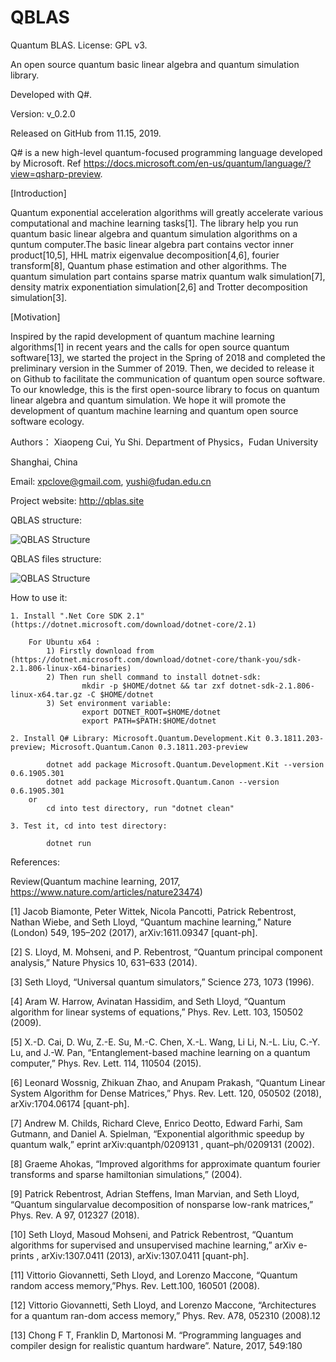 # QBLAS
Quantum BLAS.   License: GPL v3.

An open source quantum basic linear algebra and quantum simulation library.

Developed with Q#.

Version: v_0.2.0

Released on GitHub from 11.15, 2019.


Q# is a new high-level quantum-focused programming language developed by Microsoft. Ref https://docs.microsoft.com/en-us/quantum/language/?view=qsharp-preview.

[Introduction]

Quantum exponential acceleration algorithms will greatly accelerate various computational and machine learning tasks[1].
The library help you run quantum basic linear algebra and quantum simulation algorithms on a quntum computer.The basic linear algebra part contains vector inner product[10,5], HHL matrix eigenvalue decomposition[4,6], fourier transform[8], Quantum phase estimation and other algorithms.
The quantum simulation part contains sparse matrix quantum walk simulation[7], density matrix exponentiation simulation[2,6] and Trotter decomposition simulation[3].

[Motivation]

Inspired by the rapid development of quantum machine learning algorithms[1] in recent years and the calls for open source quantum software[13], we started the project in the Spring of 2018 and completed the preliminary version in the Summer of 2019.
Then, we decided to release it on Github to facilitate the communication of quantum open source software.
To our knowledge, this is the first open-source library to focus on quantum linear algebra and quantum simulation.
We hope it will promote the development of quantum machine learning and quantum open source software ecology.

Authors：
Xiaopeng Cui, Yu Shi. Department of Physics，Fudan University

Shanghai, China

Email: xpclove@gmail.com, yushi@fudan.edu.cn

Project website: http://qblas.site

QBLAS structure:

![QBLAS Structure](https://github.com/xpclove/qblas/blob/master/doc/fig/qblas_structure.jpg)

QBLAS files structure:

![QBLAS Structure](https://github.com/xpclove/qblas/blob/master/doc/fig/qblas_file_structure.jpg)

How to use it:

    1. Install ".Net Core SDK 2.1" (https://dotnet.microsoft.com/download/dotnet-core/2.1)

        For Ubuntu x64 : 
            1) Firstly download from (https://dotnet.microsoft.com/download/dotnet-core/thank-you/sdk-2.1.806-linux-x64-binaries)
            2) Then run shell command to install dotnet-sdk:
                    mkdir -p $HOME/dotnet && tar zxf dotnet-sdk-2.1.806-linux-x64.tar.gz -C $HOME/dotnet
            3) Set environment variable: 
                    export DOTNET_ROOT=$HOME/dotnet
                    export PATH=$PATH:$HOME/dotnet

    2. Install Q# Library: Microsoft.Quantum.Development.Kit 0.3.1811.203-preview; Microsoft.Quantum.Canon 0.3.1811.203-preview

			dotnet add package Microsoft.Quantum.Development.Kit --version 0.6.1905.301
			dotnet add package Microsoft.Quantum.Canon --version 0.6.1905.301
		or
			cd into test directory, run "dotnet clean"

    3. Test it, cd into test directory:

            dotnet run 


References:

Review(Quantum machine learning, 2017, https://www.nature.com/articles/nature23474)

[1]	Jacob Biamonte, Peter Wittek, Nicola Pancotti, Patrick Rebentrost, Nathan Wiebe, and Seth Lloyd, “Quantum machine learning,” Nature (London) 549, 195–202 (2017), arXiv:1611.09347 [quant-ph].

[2]	S. Lloyd, M. Mohseni, and P. Rebentrost, “Quantum principal component analysis,” Nature
Physics 10, 631–633 (2014).

[3]	Seth Lloyd, “Universal quantum simulators,” Science 273, 1073 (1996).

[4]	Aram W. Harrow, Avinatan Hassidim, and Seth Lloyd, “Quantum algorithm for linear systems of equations,” Phys. Rev. Lett. 103, 150502 (2009).

[5]	X.-D. Cai, D. Wu, Z.-E. Su, M.-C. Chen, X.-L. Wang, Li Li, N.-L. Liu, C.-Y. Lu, and J.-W.
Pan, “Entanglement-based machine learning on a quantum computer,” Phys. Rev. Lett. 114,
110504 (2015).

[6]	Leonard Wossnig, Zhikuan Zhao, and Anupam Prakash, “Quantum Linear System Algorithm for Dense Matrices,” Phys. Rev. Lett. 120, 050502 (2018), arXiv:1704.06174 [quant-ph].

[7]	Andrew M. Childs, Richard Cleve, Enrico Deotto, Edward Farhi, Sam Gutmann, and Daniel A. Spielman, “Exponential algorithmic speedup by quantum walk,” eprint arXiv:quantph/0209131 , quant–ph/0209131 (2002).

[8]	Graeme Ahokas, “Improved algorithms for approximate quantum fourier transforms and sparse hamiltonian simulations,” (2004).

[9]	Patrick Rebentrost, Adrian Steffens, Iman Marvian, and Seth Lloyd, “Quantum singularvalue decomposition of nonsparse low-rank matrices,” Phys. Rev. A 97, 012327 (2018).

[10]	Seth Lloyd, Masoud Mohseni, and Patrick Rebentrost, “Quantum algorithms for supervised and unsupervised machine learning,” arXiv e-prints , arXiv:1307.0411 (2013), arXiv:1307.0411
[quant-ph].

[11]  Vittorio Giovannetti, Seth Lloyd,  and Lorenzo Maccone, “Quantum random access memory,”Phys. Rev. Lett.100, 160501 (2008).

[12]  Vittorio Giovannetti, Seth Lloyd,   and Lorenzo Maccone, “Architectures for a quantum ran-dom access memory,” Phys. Rev. A78, 052310 (2008).12

[13]  Chong F T, Franklin D, Martonosi M. “Programming languages and compiler design for realistic quantum hardware”. Nature, 2017, 549:180
